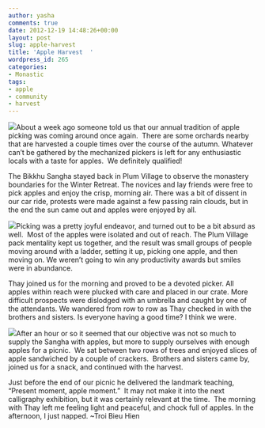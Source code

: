 ```yaml
---
author: yasha
comments: true
date: 2012-12-19 14:48:26+00:00
layout: post
slug: apple-harvest
title: 'Apple Harvest  '
wordpress_id: 265
categories:
- Monastic
tags:
- apple
- community
- harvest
---
```


![](http://plumvillage.org/wp-content/uploads/2012/12/applepicking1.jpg)About a week ago someone told us that our annual tradition of apple picking was coming around once again.  There are some orchards nearby that are harvested a couple times over the course of the autumn. Whatever can’t be gathered by the mechanized pickers is left for any enthusiastic locals with a taste for apples.  We definitely qualified!

The Bikkhu Sangha stayed back in Plum Village to observe the monastery boundaries for the Winter Retreat. The novices and lay friends were free to pick apples and enjoy the crisp, morning air. There was a bit of dissent in our car ride, protests were made against a few passing rain clouds, but in the end the sun came out and apples were enjoyed by all.

![](http://plumvillage.org/wp-content/uploads/2012/12/applepicking21.jpg)Picking was a pretty joyful endeavor, and turned out to be a bit absurd as well.  Most of the apples were isolated and out of reach. The Plum Village pack mentality kept us together, and the result was small groups of people moving around with a ladder, setting it up, picking one apple, and then moving on. We weren’t going to win any productivity awards but smiles were in abundance.

Thay joined us for the morning and proved to be a devoted picker. All apples within reach were plucked with care and placed in our crate. More difficult prospects were dislodged with an umbrella and caught by one of the attendants. We wandered from row to row as Thay checked in with the brothers and sisters. Is everyone having a good time? I think we were.

![](http://plumvillage.org/wp-content/uploads/2012/12/applepicking3.jpg)After an hour or so it seemed that our objective was not so much to supply the Sangha with apples, but more to supply ourselves with enough apples for a picnic.  We sat between two rows of trees and enjoyed slices of apple sandwiched by a couple of crackers.  Brothers and sisters came by, joined us for a snack, and continued with the harvest.

Just before the end of our picnic he delivered the landmark teaching, “Present moment, apple moment.”  It may not make it into the next calligraphy exhibition, but it was certainly relevant at the time.  The morning with Thay left me feeling light and peaceful, and chock full of apples. In the afternoon, I just napped. ~Troi Bieu Hien
